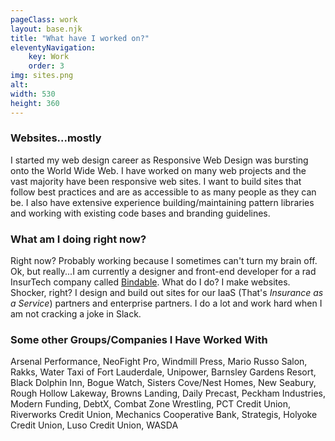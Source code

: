 ```yaml
---
pageClass: work
layout: base.njk
title: "What have I worked on?"
eleventyNavigation:
    key: Work
    order: 3
img: sites.png
alt: 
width: 530
height: 360
---
```


### Websites...mostly
I started my web design career as Responsive Web Design was bursting onto the World Wide Web. I have worked on many web projects and the vast majority have been responsive web sites. I want to build sites that follow best practices and are as accessible to as many people as they can be. I also have extensive experience building/maintaining pattern libraries and working with existing code bases and branding guidelines. 

### What am I doing right now?
Right now? Probably working because I sometimes can't turn my brain off. Ok, but really...I am currently a designer and front-end developer for a rad InsurTech company called [Bindable](http://www.bindable.com). What do I do? I make websites. Shocker, right? I design and build out sites for our IaaS (That's _Insurance as a Service_) partners and enterprise partners. I do a lot and work hard when I am not cracking a joke in Slack.

### Some other Groups/Companies I Have Worked With
Arsenal Performance, NeoFight Pro, Windmill Press, Mario Russo Salon, Rakks, Water Taxi of Fort Lauderdale, Unipower, Barnsley Gardens Resort, Black Dolphin Inn, Bogue Watch, Sisters Cove/Nest Homes, New Seabury, Rough Hollow Lakeway, Browns Landing, Daily Precast, Peckham Industries, Modern Funding, DebtX, Combat Zone Wrestling, PCT Credit Union, Riverworks Credit Union, Mechanics Cooperative Bank, Strategis, Holyoke Credit Union, Luso Credit Union, WASDA